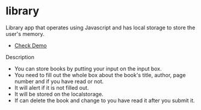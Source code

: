 # library

 Library app that operates using Javascript and has local storage to store the user's memory. 
 
 - [Check Demo](https://notjameshan.github.io/Library/)
 
 Description
 - You can store books by putting your input on the input box.
 - You need to fill out the whole box about the book's title, author, page number and if you have read or not.
 - It will alert if it is not filled out.
 - It will be stored on the localstorage.
 - If can delete the book and change to you have read it after you submit it.
